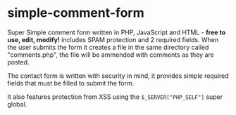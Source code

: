 # simple-comment-form
Super Simple comment form written in PHP, JavaScript and HTML - **free to use, edit, modify!** includes SPAM protection and 2 required fields.
When the user submits the form it creates a file in the same directory called "comments.php", the file will be ammended with comments as they are posted.



The contact form is written with security in mind, it provides simple required fields that must be filled to submit the form.

It also features protection from XSS using the `$_SERVER["PHP_SELF"]` super global.


